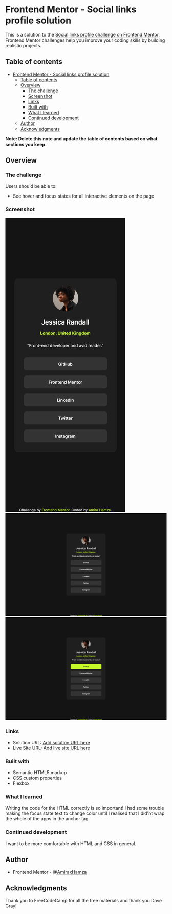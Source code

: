 # Frontend Mentor - Social links profile solution

This is a solution to the [Social links profile challenge on Frontend Mentor](https://www.frontendmentor.io/challenges/social-links-profile-UG32l9m6dQ). Frontend Mentor challenges help you improve your coding skills by building realistic projects. 

## Table of contents

- [Frontend Mentor - Social links profile solution](#frontend-mentor---social-links-profile-solution)
  - [Table of contents](#table-of-contents)
  - [Overview](#overview)
    - [The challenge](#the-challenge)
    - [Screenshot](#screenshot)
    - [Links](#links)
    - [Built with](#built-with)
    - [What I learned](#what-i-learned)
    - [Continued development](#continued-development)
  - [Author](#author)
  - [Acknowledgments](#acknowledgments)

**Note: Delete this note and update the table of contents based on what sections you keep.**

## Overview

### The challenge

Users should be able to:

- See hover and focus states for all interactive elements on the page

### Screenshot

![Mobile.png](/Social%20Links%20Profile/assets/images/Mobile.png)
![1440.png](/Social%20Links%20Profile/assets/images/1440.png)
![Active state.png](/Social%20Links%20Profile/assets/images/Active%20state%201440.png)


### Links

- Solution URL: [Add solution URL here](https://your-solution-url.com)
- Live Site URL: [Add live site URL here](https://your-live-site-url.com)


### Built with

- Semantic HTML5 markup
- CSS custom properties
- Flexbox

### What I learned

Writing the code for the HTML correctly is so important! I had some trouble making the focus state text to change color until I realised that I did'nt wrap the whole of the apps in the anchor tag.

### Continued development

I want to be more comfortable with HTML and CSS in general.

## Author

- Frontend Mentor - [@AmiraxHamza](https://www.frontendmentor.io/profile/AmiraxHamza)

## Acknowledgments

Thank you to FreeCodeCamp for all the free materials and thank you Dave Gray!
